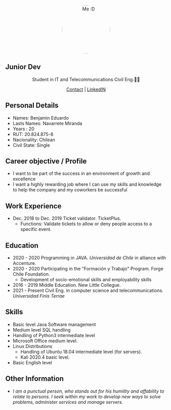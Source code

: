 <br>
<a>
<p align="center">
<img src="https://efinis.uft.cl/app/upload/users/9/94588/big_94588_6043c78cf1bab_fczxgz-profile-image.jpg?rand=61b9d232e2c5f" alt="Me :D" height="150" width="150" style="border-radius:100%"/>
</a>
</p>
<h2> Junior Dev</h2>
<p align="center">
Student in IT and Telecommunications Civil Eng.👨‍💻
</p>


<p align="center">
  <a href="benjamin.navarretemiranda@gmail.com">Contact</a> | <a href="https://www.linkedin.com/in/benjamín-navarrete-miranda-07613a144/">LinkedIN</a>
</p>

## Personal Details

- Names: Benjamin Eduardo 
- Lasts Names: Navarrete Miranda
- Years : 20
- RUT: 20.824.875-8
- Nacionality: Chilean
- Civil State: Single

## Career objective / Profile 

- I want to be part of the success in an environment of growth and excellence
- I want a highly rewarding job where I can use my skills and knowledge to help the company and my coworkers be successful


## Work Experience

- Dec. 2018 to Dec. 2019 Ticket validator. TicketPlus.
  - Functions: Validate tickets to allow or deny people access to a specific event.


## Education

- 2020 - 2020 Programming in JAVA. *Universidad de Chile* in alliance with Accenture.
- 2020 - 2020 Participating in the "Formación y Trabajo" Program. Forge Chile Foundation.
  - Development of socio-emotional skills and employability skills
- 2016 - 2019 Middle Education. New Little Collegue.
- 2021 - Present Civil Eng. in computer science and telecommunications. *Universidad Finis Terrae*

## Skills

- Basic level Java Software management
- Medium level SQL handling
- Handling of Python3 intermediate level
- Microsoft Office medium level. 
- Linux Distributions
  - Handling of Ubuntu 18.04 intermediate level (for servers).
  - Kali 2020.4 basic level.
- Basic English level
## Other Information

- *I am a punctual person, who stands out for his humility and affability to relate to persons. I seek within my work to develop new ways to solve problems, administer services and manage servers.*
